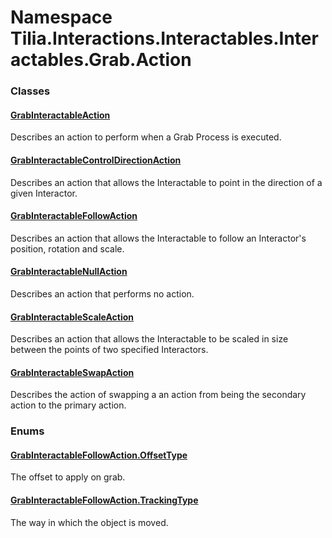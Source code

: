 # Namespace Tilia.Interactions.Interactables.Interactables.Grab.Action

### Classes

#### [GrabInteractableAction]

Describes an action to perform when a Grab Process is executed.

#### [GrabInteractableControlDirectionAction]

Describes an action that allows the Interactable to point in the direction of a given Interactor.

#### [GrabInteractableFollowAction]

Describes an action that allows the Interactable to follow an Interactor's position, rotation and scale.

#### [GrabInteractableNullAction]

Describes an action that performs no action.

#### [GrabInteractableScaleAction]

Describes an action that allows the Interactable to be scaled in size between the points of two specified Interactors.

#### [GrabInteractableSwapAction]

Describes the action of swapping a an action from being the secondary action to the primary action.

### Enums

#### [GrabInteractableFollowAction.OffsetType]

The offset to apply on grab.

#### [GrabInteractableFollowAction.TrackingType]

The way in which the object is moved.

[GrabInteractableAction]: GrabInteractableAction.md
[GrabInteractableControlDirectionAction]: GrabInteractableControlDirectionAction.md
[GrabInteractableFollowAction]: GrabInteractableFollowAction.md
[GrabInteractableNullAction]: GrabInteractableNullAction.md
[GrabInteractableScaleAction]: GrabInteractableScaleAction.md
[GrabInteractableSwapAction]: GrabInteractableSwapAction.md
[GrabInteractableFollowAction.OffsetType]: GrabInteractableFollowAction.OffsetType.md
[GrabInteractableFollowAction.TrackingType]: GrabInteractableFollowAction.TrackingType.md

